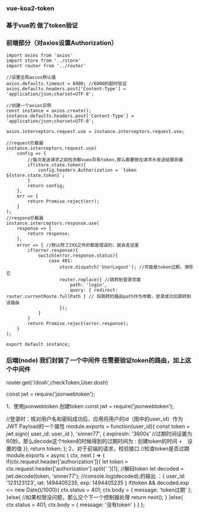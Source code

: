 ### vue-koa2-token
### 基于vue的 做了token验证

### 前端部分（对axios设置Authorization）
```
import axios from 'axios'
import store from '../store'
import router from '../router'

//设置全局axios默认值
axios.defaults.timeout = 6000; //6000的超时验证
axios.defaults.headers.post['Content-Type'] = 'application/json;charset=UTF-8';

//创建一个axios实例
const instance = axios.create();
instance.defaults.headers.post['Content-Type'] = 'application/json;charset=UTF-8';

axios.interceptors.request.use = instance.interceptors.request.use;

//request拦截器
instance.interceptors.request.use(
    config => {
        //每次发送请求之前检测都vuex存有token,那么都要放在请求头发送给服务器
        if(store.state.token){
            config.headers.Authorization = `token ${store.state.token}`;
        }
        return config;
    },
    err => {
        return Promise.reject(err);
    }
);
//respone拦截器
instance.interceptors.response.use(
    response => {
        return response;
    },
    error => { //默认除了2XX之外的都是错误的，就会走这里
        if(error.response){
            switch(error.response.status){
                case 401:
                    store.dispatch('UserLogout'); //可能是token过期，清除它
                    router.replace({ //跳转到登录页面
                        path: 'login',
                        query: { redirect: router.currentRoute.fullPath } // 将跳转的路由path作为参数，登录成功后跳转到该路由
                    });
            }
        }
        return Promise.reject(error.response);
    }
);

export default instance;
```

### 后端(node) 我们封装了一个中间件 在需要验证token的路由，加上这个中间件

 router.get('/dosh',checkToken,User.dosh)

const jwt = require('jsonwebtoken');

1、使用jsonwebtoken 创建token
const jwt = require('jsonwebtoken');

//登录时：核对用户名和密码成功后，应用将用户的id（图中的user_id）作为JWT Payload的一个属性
module.exports = function(user_id){
    const token = jwt.sign({
        user_id: user_id
    }, 'sinner77', {
        expiresIn: '3600s' //过期时间设置为60妙。那么decode这个token的时候得到的过期时间为 : 创建token的时间 +　设置的值
    });
    return token;
};
2、对于前端的请求，校验接口
//检查token是否过期
module.exports = async ( ctx, next ) => {
    if(ctx.request.header['authorization']){
        let token = ctx.request.header['authorization'].split(' ')[1];
        //解码token
        let decoded = jwt.decode(token, 'sinner77');
        //console.log(decoded);的输出 ：{ user_id: '123123123', iat: 1494405235, exp: 1494405235 }
        if(token && decoded.exp <= new Date()/1000){
            ctx.status = 401;
            ctx.body = {
                message: 'token过期'
            };
        }else{
            //如果权限没问题，那么交个下一个控制器处理
            return next();
        }
    }else{
        ctx.status = 401;
        ctx.body = {
            message: '没有token'
        }
    }
};


